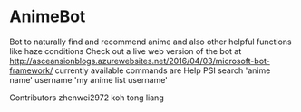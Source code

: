 # AnimeBot
Bot to naturally find and recommend anime and also other helpful functions like haze conditions
Check out a live web version of the bot at http://asceansionblogs.azurewebsites.net/2016/04/03/microsoft-bot-framework/
currently available commands are 
Help
PSI
search 'anime name'
username 'my anime list username'

Contributors
zhenwei2972
koh tong liang
